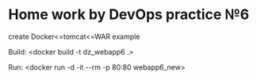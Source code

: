 # Home work by DevOps practice №6
 create Docker<=tomcat<=WAR example
 
 Build: <docker build -t dz_webapp6 .>

 Run: <docker run -d -it --rm -p 80:80 webapp6_new>
